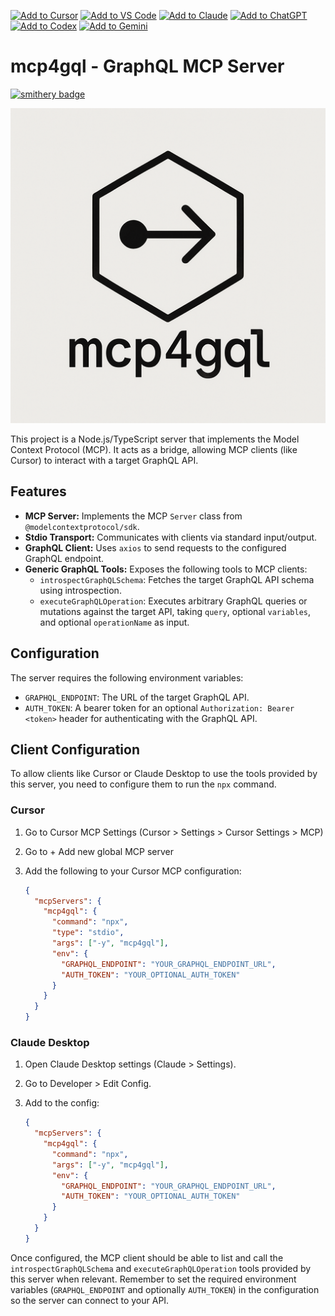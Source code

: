 [![Add to Cursor](https://fastmcp.me/badges/cursor_dark.svg)](https://fastmcp.me/MCP/Details/768/graphql-bridge)
[![Add to VS Code](https://fastmcp.me/badges/vscode_dark.svg)](https://fastmcp.me/MCP/Details/768/graphql-bridge)
[![Add to Claude](https://fastmcp.me/badges/claude_dark.svg)](https://fastmcp.me/MCP/Details/768/graphql-bridge)
[![Add to ChatGPT](https://fastmcp.me/badges/chatgpt_dark.svg)](https://fastmcp.me/MCP/Details/768/graphql-bridge)
[![Add to Codex](https://fastmcp.me/badges/codex_dark.svg)](https://fastmcp.me/MCP/Details/768/graphql-bridge)
[![Add to Gemini](https://fastmcp.me/badges/gemini_dark.svg)](https://fastmcp.me/MCP/Details/768/graphql-bridge)

# mcp4gql - GraphQL MCP Server

[![smithery badge](https://smithery.ai/badge/@jorgeraad/mcp4gql)](https://smithery.ai/server/@jorgeraad/mcp4gql)

![mcp4gql](./assets/mcp4gql.png)

This project is a Node.js/TypeScript server that implements the Model Context Protocol (MCP). It acts as a bridge, allowing MCP clients (like Cursor) to interact with a target GraphQL API.

## Features

- **MCP Server:** Implements the MCP `Server` class from `@modelcontextprotocol/sdk`.
- **Stdio Transport:** Communicates with clients via standard input/output.
- **GraphQL Client:** Uses `axios` to send requests to the configured GraphQL endpoint.
- **Generic GraphQL Tools:** Exposes the following tools to MCP clients:
  - `introspectGraphQLSchema`: Fetches the target GraphQL API schema using introspection.
  - `executeGraphQLOperation`: Executes arbitrary GraphQL queries or mutations against the target API, taking `query`, optional `variables`, and optional `operationName` as input.

## Configuration

The server requires the following environment variables:

- `GRAPHQL_ENDPOINT`: The URL of the target GraphQL API.
- `AUTH_TOKEN`: A bearer token for an optional `Authorization: Bearer <token>` header for authenticating with the GraphQL API.

## Client Configuration

To allow clients like Cursor or Claude Desktop to use the tools provided by this server, you need to configure them to run the `npx` command.

### Cursor

1. Go to Cursor MCP Settings (Cursor > Settings > Cursor Settings > MCP)
2. Go to + Add new global MCP server
3. Add the following to your Cursor MCP configuration:

   ```json
   {
     "mcpServers": {
       "mcp4gql": {
         "command": "npx",
         "type": "stdio",
         "args": ["-y", "mcp4gql"],
         "env": {
           "GRAPHQL_ENDPOINT": "YOUR_GRAPHQL_ENDPOINT_URL",
           "AUTH_TOKEN": "YOUR_OPTIONAL_AUTH_TOKEN"
         }
       }
     }
   }
   ```

### Claude Desktop

1.  Open Claude Desktop settings (Claude > Settings).
2.  Go to Developer > Edit Config.
3.  Add to the config:

    ```json
    {
      "mcpServers": {
        "mcp4gql": {
          "command": "npx",
          "args": ["-y", "mcp4gql"],
          "env": {
            "GRAPHQL_ENDPOINT": "YOUR_GRAPHQL_ENDPOINT_URL",
            "AUTH_TOKEN": "YOUR_OPTIONAL_AUTH_TOKEN"
          }
        }
      }
    }
    ```

Once configured, the MCP client should be able to list and call the `introspectGraphQLSchema` and `executeGraphQLOperation` tools provided by this server when relevant. Remember to set the required environment variables (`GRAPHQL_ENDPOINT` and optionally `AUTH_TOKEN`) in the configuration so the server can connect to your API.
